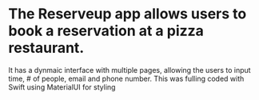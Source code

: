 # The Reserveup app allows users to book a reservation at a pizza restaurant. 
It has a dynmaic interface with multiple pages, allowing the users to input time, # of people, email and phone number. This was fulling coded with Swift
using MaterialUI for styling
